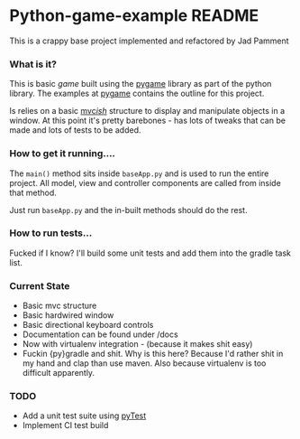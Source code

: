 # Python-game-example README

This is a crappy base project implemented and refactored by Jad Pamment

### What is it?

This is basic *game* built using the [pygame](http://pygame.org/lofi.html) library as part of the python library. The examples at [pygame](http://pygame.org/lofi.html) contains the outline for this project.

Is relies on a basic [mvc*ish*](https://en.wikipedia.org/wiki/Model%E2%80%93view%E2%80%93controller) structure to display and manipulate objects in a window. At this point it's pretty barebones - has lots of tweaks that can be made and lots of tests to be added.

### How to get it running....
The ```main()``` method sits inside ```baseApp.py``` and is used to run the entire project. All model, view and controller components are called from inside that method.

Just run ```baseApp.py``` and the in-built methods should do the rest.

### How to run tests...
Fucked if I know?
I'll build some unit tests and add them into the gradle task list. 

### Current State

* Basic mvc structure
* Basic hardwired window
* Basic directional keyboard controls
* Documentation can be found under /docs
* Now with virtualenv integration - (because it makes shit easy)
* Fuckin {py}gradle and shit. Why is this here? Because I'd rather shit in my
hand and clap than use maven. Also because virtualenv is too difficult apparently.

### TODO

* Add a unit test suite using [pyTest](http://doc.pytest.org/en/latest/)
* Implement CI test build
